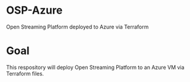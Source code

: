# OSP-Azure
Open Streaming Platform deployed to Azure via Terraform

# Goal
This respository will deploy Open Streaming Platform to an Azure VM via Terraform files.
